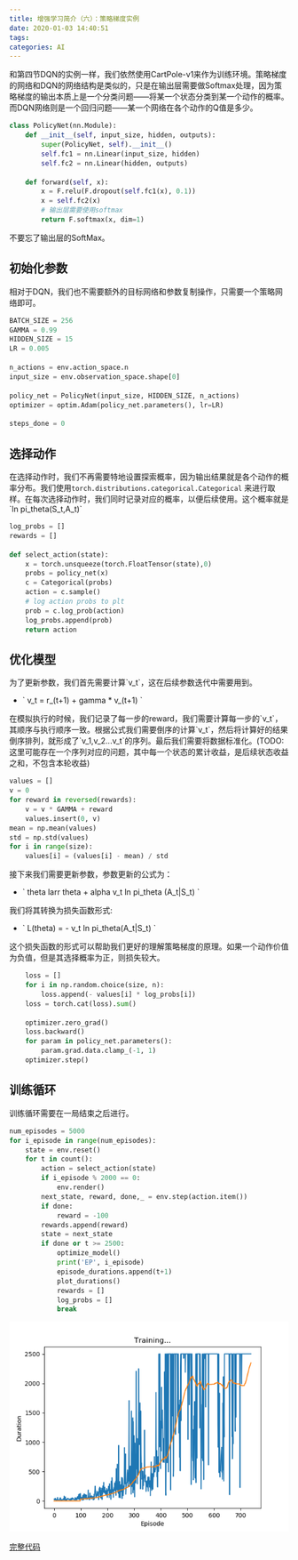 ```yaml
---
title: 增强学习简介（六）：策略梯度实例
date: 2020-01-03 14:40:51
tags:
categories: AI
---
```


和第四节DQN的实例一样，我们依然使用CartPole-v1来作为训练环境。策略梯度的网络和DQN的网络结构是类似的，只是在输出层需要做Softmax处理，因为策略梯度的输出本质上是一个分类问题——将某一个状态分类到某一个动作的概率。而DQN网络则是一个回归问题——某一个网络在各个动作的Q值是多少。

```python
class PolicyNet(nn.Module):
    def __init__(self, input_size, hidden, outputs):
        super(PolicyNet, self).__init__()
        self.fc1 = nn.Linear(input_size, hidden)
        self.fc2 = nn.Linear(hidden, outputs)

    def forward(self, x):
        x = F.relu(F.dropout(self.fc1(x), 0.1))
        x = self.fc2(x)
        # 输出层需要使用softmax
        return F.softmax(x, dim=1)
```

不要忘了输出层的SoftMax。

## 初始化参数

相对于DQN，我们也不需要额外的目标网络和参数复制操作，只需要一个策略网络即可。

```python
BATCH_SIZE = 256
GAMMA = 0.99
HIDDEN_SIZE = 15
LR = 0.005

n_actions = env.action_space.n
input_size = env.observation_space.shape[0]

policy_net = PolicyNet(input_size, HIDDEN_SIZE, n_actions)
optimizer = optim.Adam(policy_net.parameters(), lr=LR)

steps_done = 0
```

## 选择动作

在选择动作时，我们不再需要特地设置探索概率，因为输出结果就是各个动作的概率分布。我们使用`torch.distributions.categorical.Categorical` 来进行取样。在每次选择动作时，我们同时记录对应的概率，以便后续使用。这个概率就是 \`ln pi_theta(S_t,A_t)\`

```python
log_probs = []
rewards = []

def select_action(state):
    x = torch.unsqueeze(torch.FloatTensor(state),0)
    probs = policy_net(x)
    c = Categorical(probs)
    action = c.sample()
    # log action probs to plt
    prob = c.log_prob(action)
    log_probs.append(prob)
    return action
```

## 优化模型

为了更新参数，我们首先需要计算\`v_t\`，这在后续参数迭代中需要用到。

- \` v_t = r_(t+1) + gamma * v_(t+1) \`

在模拟执行的时候，我们记录了每一步的reward，我们需要计算每一步的\`v_t\`，其顺序与执行顺序一致。根据公式我们需要倒序的计算\`v_t\`，然后将计算好的结果倒序排列，就形成了\`v_1,v_2...v_t\`的序列。最后我们需要将数据标准化。(TODO: 这里可能存在一个序列对应的问题，其中每一个状态的累计收益，是后续状态收益之和，不包含本轮收益)

```python
values = []
v = 0
for reward in reversed(rewards):
    v = v * GAMMA + reward
    values.insert(0, v)
mean = np.mean(values)
std = np.std(values)
for i in range(size):
    values[i] = (values[i] - mean) / std
```

接下来我们需要更新参数，参数更新的公式为：

- \` theta larr theta + alpha v_t ln pi_theta (A_t|S_t) \`

我们将其转换为损失函数形式:

- \` L(theta) = - v_t ln pi_theta(A_t|S_t) \`

这个损失函数的形式可以帮助我们更好的理解策略梯度的原理。如果一个动作价值为负值，但是其选择概率为正，则损失较大。

```python
    loss = []
    for i in np.random.choice(size, n):
        loss.append(- values[i] * log_probs[i])
    loss = torch.cat(loss).sum()

    optimizer.zero_grad()
    loss.backward()
    for param in policy_net.parameters():
        param.grad.data.clamp_(-1, 1)
    optimizer.step()
```

## 训练循环

训练循环需要在一局结束之后进行。

```python
num_episodes = 5000
for i_episode in range(num_episodes):
    state = env.reset()
    for t in count():
        action = select_action(state)
        if i_episode % 2000 == 0:
            env.render()
        next_state, reward, done,_ = env.step(action.item())
        if done:
            reward = -100
        rewards.append(reward)
        state = next_state
        if done or t >= 2500:
            optimize_model()
            print('EP', i_episode)
            episode_durations.append(t+1)
            plot_durations()
            rewards = []
            log_probs = []
            break
```

![Clamp](/files/cart-pg.png)

[完整代码](/files/demo_dqn.py)
